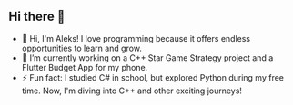 ## Hi there 👋
- 💬 Hi, I'm Aleks! I love programming because it offers endless opportunities to learn and grow.
- 🔭 I’m currently working on a C++ Star Game Strategy project and a Flutter Budget App for my phone.
- ⚡ Fun fact: I studied C# in school, but explored Python during my free time. Now, I'm diving into C++ and other exciting journeys!

<!--
**alekseispolysov/alekseispolysov** is a ✨ _special_ ✨ repository because its `README.md` (this file) appears on your GitHub profile.

Here are some ideas to get you started:

- 🔭 I’m currently working on ...
- 🌱 I’m currently learning ...
- 👯 I’m looking to collaborate on ...
- 🤔 I’m looking for help with ...
- 💬 Ask me about ...
- 📫 How to reach me: ...
- 😄 Pronouns: ...
- ⚡ Fun fact: ...
-->
